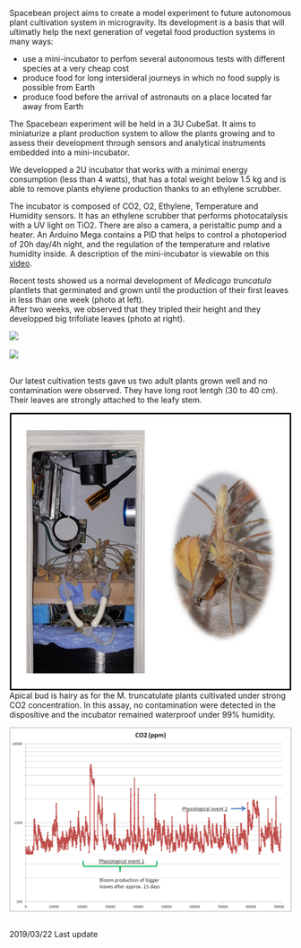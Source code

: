 <!--
.. title: 2U Incubator Growing Medicago truncatula (Spacebean Project)
.. slug: incubator-exobiologie-spacebean
.. date: 2019-03-15 13:00:00 UTC-04:00
.. tags: 
.. category: 
.. link: 
.. author: Christophe Marcel Trouillefou
.. description: MIST Lab featured on Tomorrow Today
.. type: text
-->

Spacebean project aims to create a model experiment to future autonomous plant cultivation system in microgravity. Its development is a basis that will ultimatly help the next generation of vegetal food production systems in many ways:
- use a mini-incubator to perfom several autonomous tests with different species at a very cheap cost
- produce food for long intersideral journeys in which no food supply is possible from Earth
- produce food before the arrival of astronauts on a place located far away from Earth

<!-- TEASER_END -->

The Spacebean experiment will be held in a 3U CubeSat. It aims to miniaturize a plant production system to allow the plants growing and to assess their development through sensors and analytical instruments embedded into a mini-incubator.

We developped a 2U incubator that works with a minimal energy consumption (less than 4 watts), that has a total weight below 1.5 kg and is able to remove plants ehylene production thanks to an ethylene scrubber.

The incubator is composed of CO2, O2, Ethylene, Temperature and Humidity sensors. It has an ethylene scrubber that performs photocatalysis with a UV light on TiO2. There are also a camera, a peristaltic pump and a heater. An Arduino Mega contains a PID that helps to control a photoperiod of 20h day/4h night, and the regulation of the temperature and relative humidity inside.
A description of the mini-incubator is viewable on this [video](https://www.dropbox.com/s/rb1458sjgffm74p/2U_Incubators_23Feb2019.mp4?dl=0).

Recent tests showed us a normal development of *Medicago truncatula* plantlets that germinated and grown until the production of their first leaves in less than one week (photo at left).<br>
After two weeks, we observed that they tripled their height and they developped big trifoliate leaves (photo at right).

<div class="row">
  <div class="col-md-6">
    <img src="/papers/Spacebean/2U_1week_3plants.png" class="img-fluid" style="margin-bottom: 1em;">
  </div>
  <div class="col-md-6">
    <img src="/papers/Spacebean/2U_2week_3plants.png" class="img-fluid" style="margin-bottom: 1em;">
  </div>
</div>

Our latest cultivation tests gave us two adult plants grown well and no contamination were observed. They have long root lentgh (30 to 40 cm). Their leaves are strongly attached to the leafy stem. <br>

<img src="/papers/Spacebean/2U_3Months.png" class="img-fluid d-block mx-auto" width="555px" align="left" style="margin-right: 5em;">
<br>

Apical bud is hairy as for the M. truncatulate plants cultivated under strong CO2 concentration.
In this assay, no contamination were detected in the dispositive and the incubator remained waterproof under 99% humidity. <br>

<p><img src="/papers/Spacebean/2U_CO2.png" class="img-fluid d-block mx-auto" style="margin-bottom: 1em;"></p>


2019/03/22 Last update